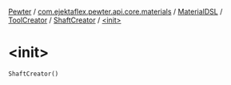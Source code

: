 [Pewter](../../../../index.md) / [com.ejektaflex.pewter.api.core.materials](../../../index.md) / [MaterialDSL](../../index.md) / [ToolCreator](../index.md) / [ShaftCreator](index.md) / [&lt;init&gt;](./-init-.md)

# &lt;init&gt;

`ShaftCreator()`